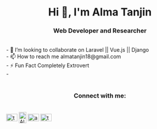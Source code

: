 <h1 align="center">Hi 👋, I'm Alma Tanjin</h1>
<h3 align="center">Web Developer and Researcher</h3><br>
- 💞️ I’m looking to collaborate on Laravel || Vue.js || Django<br>
- 📫 How to reach me almatanjin18@gmail.com<br>
- ⚡ Fun Fact Completely Extrovert<br>
- <br><br>

<h3 align="center">Connect with me:</h3><br>
<a href="https://twitter.com/tanjin_alma" target="blank"><img align="center" src="https://raw.githubusercontent.com/rahuldkjain/github-profile-readme-generator/master/src/images/icons/Social/twitter.svg" alt="tanjin_alma" height="20" width="30" /></a>
<a href="https://www.linkedin.com/in/alma-tanjin-88339324a/" target="blank"><img align="center" src="https://raw.githubusercontent.com/rahuldkjain/github-profile-readme-generator/master/src/images/icons/Social/linked-in-alt.svg" alt="Alma" height="30" width="20" /></a>
<a href="https://www.facebook.com/alma.tanjin.1/" target="blank"><img align="center" src="https://raw.githubusercontent.com/rahuldkjain/github-profile-readme-generator/master/src/images/icons/Social/facebook.svg" alt="almatanjin" height="20" width="30" /></a>
<a href="https://www.instagram.com/tajinalma/" target="blank"><img align="center" src="https://raw.githubusercontent.com/rahuldkjain/github-profile-readme-generator/master/src/images/icons/Social/instagram.svg" alt="tanjinalma" height="20" width="30" /></a>
<!---
almatanjin/almatanjin is a ✨ special ✨ repository because its `README.md` (this file) appears on your GitHub profile.
You can click the Preview link to take a look at your changes.
--->
